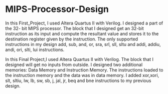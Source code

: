 # MIPS-Processor-Design
In this First_Project, I used Altera Quartus II with Verilog. I designed a part of 
the 32- bit MIPS processor. The block that I designed get an 32-bit instruction 
as its input and compute the resultant value and stores it to the destination 
register given by the instruction. The only supported instructions in my design 
add, sub, and, or, sra, srl, sll, sltu and addi, addiu, andi, ori, slti, lui instructions.

In this Final Project,I used Altera Quartus II with Verilog. The block that I designed 
will get no inputs from outside. I designed two additional memories: Data Memory and 
Instruction Memory. The instructions loaded to the instruction memory and the data was
in data memory. I added xor,xori, slt, sltiu, lw, lb, sw, sb, j, jal, jr, beq and bne 
instructions to my previous design.
